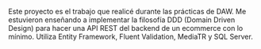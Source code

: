Este proyecto es el trabajo que realicé durante las prácticas de DAW. Me estuvieron enseñando a implementar la filosofía DDD (Domain Driven Design) para hacer una API REST del backend de un ecommerce con lo mínimo. 
Utiliza Entity Framework, Fluent Validation, MediaTR y SQL Server.
